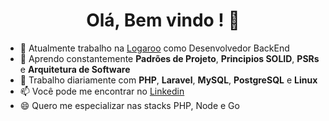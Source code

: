 <h1 align='center'>Olá, Bem vindo !  👋</h1>



- 🔭 Atualmente trabalho na <a href='https://www.logaroo.com.br/' target="_blank">Logaroo</a> como Desenvolvedor BackEnd
- 🌱 Aprendo constantemente <b>Padrões de Projeto</b>, <b>Principios SOLID</b>, <b>PSRs</b> e <b>Arquitetura de Software</b>
- 💬 Trabalho diariamente com <b>PHP</b>, <b>Laravel</b>, <b>MySQL</b>, <b>PostgreSQL</b> e <b>Linux</b>
- 📫 Você pode me encontrar no <a href='https://www.linkedin.com/in/moises-rodrigues-79058b173/'>Linkedin</a>
- 😄 Quero me especializar nas stacks PHP, Node e Go

